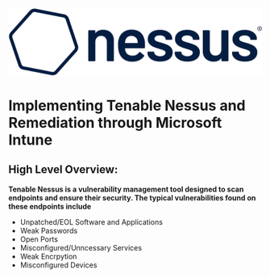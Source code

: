 ![](images/Tenable_Nessus_Banner.png)
# Implementing Tenable Nessus and Remediation through Microsoft Intune
<h2>High Level Overview:</h2>
<b>Tenable Nessus is a vulnerability management tool designed to scan endpoints and ensure their security. The typical vulnerabilities found on these endpoints include</b>
<br />

- Unpatched/EOL Software and Applications
- Weak Passwords
- Open Ports
- Misconfigured/Unncessary Services
- Weak Encrpytion
- Misconfigured Devices

